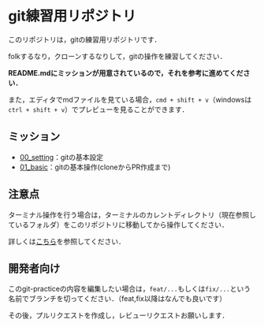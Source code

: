 # git練習用リポジトリ

このリポジトリは，gitの練習用リポジトリです．

folkするなり，クローンするなりして，gitの操作を練習してください．

**README.mdにミッションが用意されているので，それを参考に進めてください．**

また，エディタでmdファイルを見ている場合，`cmd + shift + v`（windowsは`ctrl + shift + v`）でプレビューを見ることができます．

## ミッション

- [00_setting](./00_setting/README.md)：gitの基本設定
- [01_basic](./01_basic/README.md)：gitの基本操作(cloneからPR作成まで)

## 注意点
ターミナル操作を行う場合は，ターミナルのカレントディレクトリ（現在参照しているフォルダ）をこのリポジトリに移動してから操作してください．

詳しくは[こちら](./docs/terminal.md)を参照してください．

## 開発者向け

このgit-practiceの内容を編集したい場合は，`feat/...`もしくは`fix/...`という名前でブランチを切ってください．（feat,fix以降はなんでも良いです）

その後，プルリクエストを作成し，レビューリクエストお願いします．
